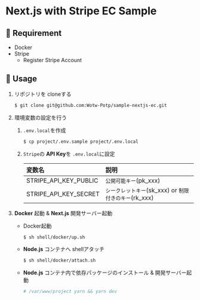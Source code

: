 # **Next.js** with **Stripe** EC Sample

## :memo: Requirement
- Docker
- Stripe
   - Register Stripe Account

## :wrench: Usage
1. リポジトリを cloneする
   ```sh
   $ git clone git@github.com:Wotw-Potp/sample-nextjs-ec.git
   ```

2. 環境変数の設定を行う
   1. `.env.local`を作成
      ```sh
      $ cp project/.env.sample project/.env.local
      ```

   2. `Stripe`の **API Key**を `.env.local`に設定

      |変数名|説明|
      |:--|:--|
      |STRIPE_API_KEY_PUBLIC|`公開可能キー`(pk_xxx)|
      |STRIPE_API_KEY_SECRET|`シークレットキー`(sk_xxx) or `制限付きのキー`(rk_xxx)|

3. **Docker** 起動 & **Next.js** 開発サーバー起動
   - Docker起動
      ```sh
      $ sh shell/docker/up.sh
      ```

   - **Node.js** コンテナへ shellアタッチ
      ```sh
      $ sh shell/docker/attach.sh
      ```

   - **Node.js** コンテナ内で依存パッケージのインストール & 開発サーバー起動
      ```sh
      # /var/www/project yarn && yarn dev
      ```
